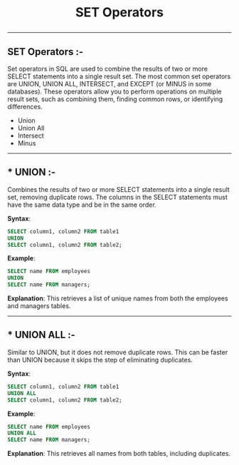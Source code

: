 # <p align="center">SET Operators</p>
<!------------------------------------------------------------->
--------------------------------------------------------------------------------------------------------------------------
## SET Operators :-

Set operators in SQL are used to combine the results of two or more SELECT statements into a single result set. The most common set operators are UNION, UNION ALL, INTERSECT, and EXCEPT (or MINUS in some databases). These operators allow you to perform operations on multiple result sets, such as combining them, finding common rows, or identifying differences.
- Union
- Union All
- Intersect
- Minus

<!------------------------------------------------------------->
----------------------------------------------------------------------------------------------------------------------------------------------

## * UNION :-
 Combines the results of two or more SELECT statements into a single result set, removing duplicate rows. The columns in the SELECT statements must have the same data type and be in the same order.
 
 **Syntax**:
```sql
SELECT column1, column2 FROM table1
UNION
SELECT column1, column2 FROM table2;

```

**Example**:
```sql
SELECT name FROM employees
UNION
SELECT name FROM managers;
```

 **Explanation**:
This retrieves a list of unique names from both the employees and managers tables.

<!------------------------------------------------------------->
----------------------------------------------------------------------------------------------------------------------------------------------

## * UNION ALL :-
  Similar to UNION, but it does not remove duplicate rows. This can be faster than UNION because it skips the step of eliminating duplicates.
 
 **Syntax**:
```sql
SELECT column1, column2 FROM table1
UNION ALL
SELECT column1, column2 FROM table2;
```

**Example**:
```sql
SELECT name FROM employees
UNION ALL
SELECT name FROM managers;
```

 **Explanation**:
This retrieves all names from both tables, including duplicates.
